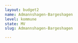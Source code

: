 ```yaml
---
layout: budget2
name: Admannshagen-Bargeshagen
level: kommune
state: MV
slug: Admannshagen-Bargeshagen

---
```



